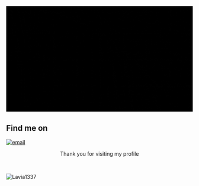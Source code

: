 <div align="center">
  <img src="https://github.com/Lavia1337/Lavia1337/blob/main/welcome.gif" alt="Welcome">

  <!--## Github Stats
  ![Lavia1337's GitHub stats](https://github-readme-stats.vercel.app/api?username=Lavia1337&show_icons=true&theme=dark)

  <p><img src="https://github-readme-stats.vercel.app/api/top-langs?username=Lavia1337&show_icons=true&locale=en&layout=compact&theme=dark" alt="Lavia1337" /></p>
  -->
  <br>
</div>

## Find me on
<p>
  <a href="mailto:laviasusanto@gmail.com"><img src="https://img.icons8.com/color/96/000000/gmail.png" alt="email"/></a>

<br>
<div align="center">
<p>Thank you for visiting my profile</p>
  <!-- , please leave something in my guestbook 👇 :
 <a href="https://github.com/Lavia1337/Lavia1337/issues/3#issuecomment-new"><img src="https://github.com/Lavia1337/Lavia1337/blob/main/GUEST_BOOK_GIF.gif" alt="Guest book"></a>-->
</div>

<br>
<p align="left"> <img src="https://komarev.com/ghpvc/?username=Lavia1337&label=Profile%20views&color=0e75b6&style=flat" alt="Lavia1337" /> </p>
